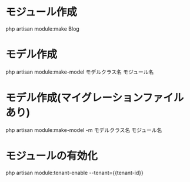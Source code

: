 # モジュール作成
php artisan module:make Blog

# モデル作成
php artisan module:make-model モデルクラス名 モジュール名

# モデル作成(マイグレーションファイルあり)
php artisan module:make-model -m モデルクラス名 モジュール名

# モジュールの有効化
php artisan module:tenant-enable --tenant={{tenant-id}}